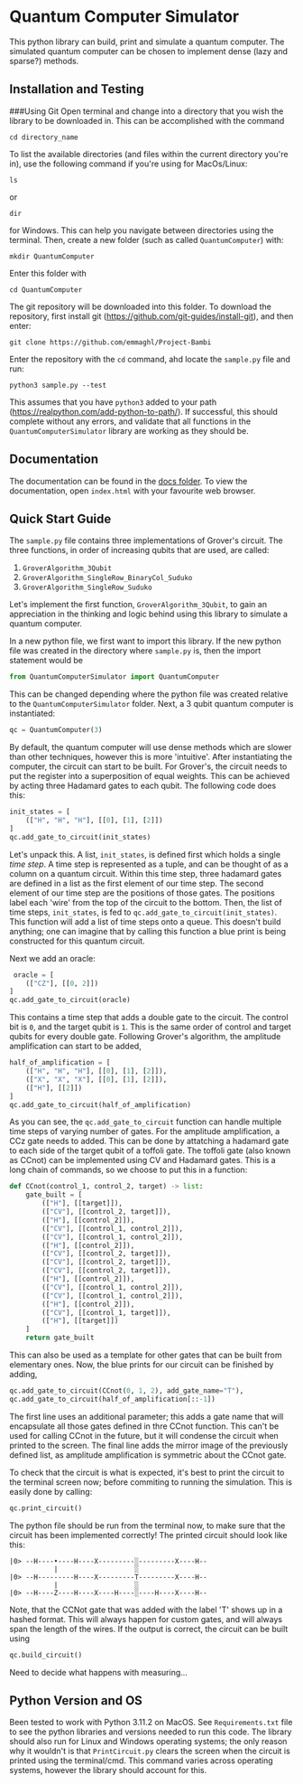 # Quantum Computer Simulator
This python library can build, print and simulate a quantum computer. The simulated quantum computer can be chosen to implement dense (lazy and sparse?) methods.

## Installation and Testing
###Using Git
Open terminal and change into a directory that you wish the library to be downloaded in. This can be accomplished with the command
```angular2html
cd directory_name
```
To list the available directories (and files within the current directory you're in), use  the following command if you're using for MacOs/Linux:
```angular2html
ls
```
or 
```angular2html
dir
```
for Windows. This can help you navigate between directories using the terminal. Then, create a new folder (such as called `QuantumComputer`) with:
```angular2html
mkdir QuantumComputer
```
Enter this folder with
```angular2html
cd QuantumComputer
```
The git repository will be downloaded into this folder. To download the repository, first install git (https://github.com/git-guides/install-git), and then enter:
```angular2html
git clone https://github.com/emmaghl/Project-Bambi
```
Enter the repository with the `cd` command, ahd locate the `sample.py` file and run:
```angular2html
python3 sample.py --test
```
This assumes that you have `python3` added to your path (https://realpython.com/add-python-to-path/). If successful, this should complete without any errors, and validate that all functions in the `QuantumComputerSimulator` library are working as they should be.

## Documentation
The documentation can be found in the [docs folder](QuantumComputerSimulator/docs/QuantumComputerSimulator). To view the documentation, open `index.html` with your favourite web browser. 

## Quick Start Guide
The `sample.py` file contains three implementations of Grover's circuit. The three functions, in order of increasing qubits that are used, are called: 
1. `GroverAlgorithm_3Qubit`
2. `GroverAlgorithm_SingleRow_BinaryCol_Suduko`
3. `GroverAlgorithm_SingleRow_Suduko`
 
Let's implement the first function, `GroverAlgorithm_3Qubit`, to gain an appreciation in the thinking and logic behind using this library to simulate a quantum computer. 

In a new python file, we first want to import this library. If the new python file was created in the directory where `sample.py` is, then the import statement would be
```python
from QuantumComputerSimulator import QuantumComputer
```
This can be changed depending where the python file was created relative to the `QuantumComputerSimulator` folder. Next, a 3 qubit quantum computer is instantiated:
```python
qc = QuantumComputer(3)
```
By default, the quantum computer will use dense methods which are slower than other techniques, however this is more 'intuitive'. After instantiating the computer, the circuit can start to be built. For Grover's, the circuit needs to put the register into a superposition of equal weights. This can be achieved by acting three Hadamard gates to each qubit. The following code does this:
```python
init_states = [
    (["H", "H", "H"], [[0], [1], [2]])
]
qc.add_gate_to_circuit(init_states)
```
Let's unpack this. A list, `init_states`, is defined first which holds a single *time step*. A time step is represented as a tuple, and can be thought of as a column on a quantum circuit. Within this time step, three hadamard gates are defined in a list as the first element of our time step. The second element of our time step are the positions of those gates. The positions label each 'wire' from the top of the circuit to the bottom. Then, the list of time steps, `init_states`, is fed to `qc.add_gate_to_circuit(init_states)`. This function will add a list of time steps onto a queue. This doesn't build anything; one can imagine that by calling this function a blue print is being constructed for this quantum circuit.

Next we add an oracle:
```python
 oracle = [
    (["CZ"], [[0, 2]])
]
qc.add_gate_to_circuit(oracle)
```
This contains a time step that adds a double gate to the circuit. The control bit is `0`, and the target qubit is `1`. This is the same order of control and target qubits for every double gate. Following Grover's algorithm, the amplitude amplification can start to be added,
```python
half_of_amplification = [
    (["H", "H", "H"], [[0], [1], [2]]),
    (["X", "X", "X"], [[0], [1], [2]]),
    (["H"], [[2]])
]
qc.add_gate_to_circuit(half_of_amplification)
```
As you can see, the `qc.add_gate_to_circuit` function can handle multiple time steps of varying number of gates. For the amplitude amplification, a CCz gate needs to added. This can be done by attatching a hadamard gate to each side of the target qubit of a toffoli gate. The toffoli gate (also known as CCnot) can be implemented using CV and Hadamard gates. This is a long chain of commands, so we choose to put this in a function:
```python
def CCnot(control_1, control_2, target) -> list:
    gate_built = [
        (["H"], [[target]]),
        (["CV"], [[control_2, target]]),
        (["H"], [[control_2]]),
        (["CV"], [[control_1, control_2]]),
        (["CV"], [[control_1, control_2]]),
        (["H"], [[control_2]]),
        (["CV"], [[control_2, target]]),
        (["CV"], [[control_2, target]]),
        (["CV"], [[control_2, target]]),
        (["H"], [[control_2]]),
        (["CV"], [[control_1, control_2]]),
        (["CV"], [[control_1, control_2]]),
        (["H"], [[control_2]]),
        (["CV"], [[control_1, target]]),
        (["H"], [[target]])
    ]
    return gate_built
```
This can also be used as a template for other gates that can be built from elementary ones. Now, the blue prints for our circuit can be finished by adding,
```python
qc.add_gate_to_circuit(CCnot(0, 1, 2), add_gate_name="T"),
qc.add_gate_to_circuit(half_of_amplification[::-1]) 
```
The first line uses an additional parameter; this adds a gate name that will encapsulate all those gates defined in thre CCnot function. This can't be used for calling CCnot in the future, but it will condense the circuit when printed to the screen. The final line adds the mirror image of the previously defined list, as amplitude amplification is symmetric about the CCnot gate.

To check that the circuit is what is expected, it's best to print the circuit to the terminal screen now; before commiting to running the simulation. This is easily done by calling:
```python
qc.print_circuit()
```
The python file should be run from the terminal now, to make sure that the circuit has been implemented correctly! The printed circuit should look like this:
```angular2html
|0> --H----•----H----X---------░---------X----H--
           |                   ░
|0> --H---------H----X---------T---------X----H--
           |                   ░
|0> --H----Z----H----X----H----░----H----X----H--
```
Note, that the CCNot gate that was added with the label 'T' shows up in a hashed format. This will always happen for custom gates, and will always span the length of the wires. If the output is correct, the circuit can be built using
```python
qc.build_circuit()
```
Need to decide what happens with measuring...

## Python Version and OS
Been tested to work with Python 3.11.2 on MacOS. See `Requirements.txt` file to see the python libraries and versions needed to run this code. The library should also run for Linux and Windows operating systems; the only reason why it wouldn't is that `PrintCircuit.py` clears the screen when the circuit is printed using the terminal/cmd. This command varies across operating systems, however the library should account for this. 

